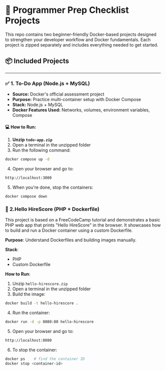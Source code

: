 # 🧠 Programmer Prep Checklist Projects

This repo contains two beginner-friendly Docker-based projects designed to strengthen your developer workflow and Docker fundamentals. Each project is zipped separately and includes everything needed to get started.

## 📦 Included Projects

---

### ✅ 1. **To-Do App (Node.js + MySQL)**

- **Source:** Docker's official assessment project
- **Purpose:** Practice multi-container setup with Docker Compose
- **Stack:** Node.js + MySQL
- **Docker Features Used:** Networks, volumes, environment variables, Compose

#### 💻 How to Run:

1. **Unzip `todo-app.zip`**
2. Open a terminal in the unzipped folder
3. Run the following command:

```bash
docker compose up -d
```
4. Open your browser and go to:

```bash
http://localhost:3000
```
5. When you're done, stop the containers:

```bash
docker compose down
```
### 👋 2.Hello HireScore (PHP + Dockerfile)

This project is based on a FreeCodeCamp tutorial and demonstrates a basic PHP web app that prints "Hello HireScore" in the browser. It showcases how to build and run a Docker container using a custom Dockerfile.

**Purpose**: Understand Dockerfiles and building images manually.

**Stack**:
- PHP
- Custom Dockerfile

**How to Run**:
1. Unzip `hello-hirescore.zip`  
2. Open a terminal in the unzipped folder  
3. Build the image:

```bash
docker build -t hello-hirescore .
```
4. Run the container:

```bash
docker run -d -p 8080:80 hello-hirescore
```
5. Open your browser and go to:

```bash
http://localhost:8080
```
6. To stop the container:

```bash
docker ps    # find the container ID
docker stop <container-id>
```
